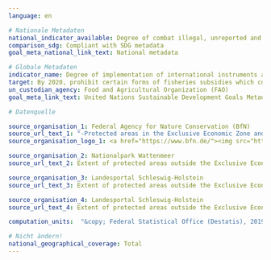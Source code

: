 ```yaml
---
language: en

# Nationale Metadaten
national_indicator_available: Degree of combat illegal, unreported and unregulated fishing
comparison_sdg: Compliant with SDG metadata
goal_meta_national_link_text: National metadata

# Globale Metadaten
indicator_name: Degree of implementation of international instruments aiming to combat illegal, unreported and unregulated fishing
target: By 2020, prohibit certain forms of fisheries subsidies which contribute to overcapacity and overfishing, eliminate subsidies that contribute to illegal, unreported and unregulated fishing and refrain from introducing new such subsidies, recognizing that appropriate and effective special and differential treatment for developing and least developed countries should be an integral part of the World Trade Organization fisheries subsidies negotiation
un_custodian_agency: Food and Agricultural Organization (FAO)
goal_meta_link_text: United Nations Sustainable Development Goals Metadata

# Datenquelle

source_organisation_1: Federal Agency for Nature Conservation (BfN)
source_url_text_1: "-Protected areas in the Exclusive Economic Zone and the total extent of the German territorial water"
source_organisation_logo_1: <a href="https://www.bfn.de/"><img src="https://g205sdgs.github.io/sdg-indicators/public/LogosEn/bfn.png" alt="Logo BfN" /></a>

source_organisation_2: Nationalpark Wattenmeer
source_url_text_2: Extent of protected areas outside the Exclusive Economic Zone (Only available in German)

source_organisation_3: Landesportal Schleswig-Holstein
source_url_text_3: Extent of protected areas outside the Exclusive Economic Zone (Only available in German)

source_organisation_4: Landesportal Schleswig-Holstein
source_url_text_4: Extent of protected areas outside the Exclusive Economic Zone (Only available in German)

computation_units:  "&copy; Federal Statistical Office (Destatis), 2019"

# Nicht ändern!
national_geographical_coverage: Total
---
```

